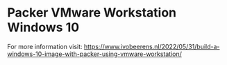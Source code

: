 # Packer VMware Workstation Windows 10

For more information visit:
https://www.ivobeerens.nl/2022/05/31/build-a-windows-10-image-with-packer-using-vmware-workstation/
